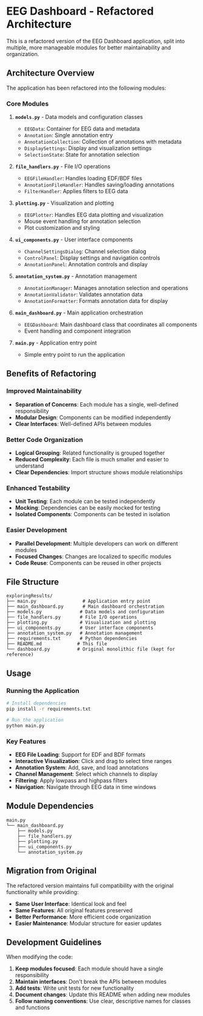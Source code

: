 # EEG Dashboard - Refactored Architecture

This is a refactored version of the EEG Dashboard application, split into multiple, more manageable modules for better maintainability and organization.

## Architecture Overview

The application has been refactored into the following modules:

### Core Modules

1. **`models.py`** - Data models and configuration classes
   - `EEGData`: Container for EEG data and metadata
   - `Annotation`: Single annotation entry
   - `AnnotationCollection`: Collection of annotations with metadata
   - `DisplaySettings`: Display and visualization settings
   - `SelectionState`: State for annotation selection

2. **`file_handlers.py`** - File I/O operations
   - `EEGFileHandler`: Handles loading EDF/BDF files
   - `AnnotationFileHandler`: Handles saving/loading annotations
   - `FilterHandler`: Applies filters to EEG data

3. **`plotting.py`** - Visualization and plotting
   - `EEGPlotter`: Handles EEG data plotting and visualization
   - Mouse event handling for annotation selection
   - Plot customization and styling

4. **`ui_components.py`** - User interface components
   - `ChannelSettingsDialog`: Channel selection dialog
   - `ControlPanel`: Display settings and navigation controls
   - `AnnotationPanel`: Annotation controls and display

5. **`annotation_system.py`** - Annotation management
   - `AnnotationManager`: Manages annotation selection and operations
   - `AnnotationValidator`: Validates annotation data
   - `AnnotationFormatter`: Formats annotation data for display

6. **`main_dashboard.py`** - Main application orchestration
   - `EEGDashboard`: Main dashboard class that coordinates all components
   - Event handling and component integration

7. **`main.py`** - Application entry point
   - Simple entry point to run the application

## Benefits of Refactoring

### Improved Maintainability
- **Separation of Concerns**: Each module has a single, well-defined responsibility
- **Modular Design**: Components can be modified independently
- **Clear Interfaces**: Well-defined APIs between modules

### Better Code Organization
- **Logical Grouping**: Related functionality is grouped together
- **Reduced Complexity**: Each file is much smaller and easier to understand
- **Clear Dependencies**: Import structure shows module relationships

### Enhanced Testability
- **Unit Testing**: Each module can be tested independently
- **Mocking**: Dependencies can be easily mocked for testing
- **Isolated Components**: Components can be tested in isolation

### Easier Development
- **Parallel Development**: Multiple developers can work on different modules
- **Focused Changes**: Changes are localized to specific modules
- **Code Reuse**: Components can be reused in other projects

## File Structure

```
exploringResults/
├── main.py                 # Application entry point
├── main_dashboard.py       # Main dashboard orchestration
├── models.py              # Data models and configuration
├── file_handlers.py       # File I/O operations
├── plotting.py            # Visualization and plotting
├── ui_components.py       # User interface components
├── annotation_system.py   # Annotation management
├── requirements.txt       # Python dependencies
├── README.md             # This file
└── dashboard.py          # Original monolithic file (kept for reference)
```

## Usage

### Running the Application

```bash
# Install dependencies
pip install -r requirements.txt

# Run the application
python main.py
```

### Key Features

- **EEG File Loading**: Support for EDF and BDF formats
- **Interactive Visualization**: Click and drag to select time ranges
- **Annotation System**: Add, save, and load annotations
- **Channel Management**: Select which channels to display
- **Filtering**: Apply lowpass and highpass filters
- **Navigation**: Navigate through EEG data in time windows

## Module Dependencies

```
main.py
└── main_dashboard.py
    ├── models.py
    ├── file_handlers.py
    ├── plotting.py
    ├── ui_components.py
    └── annotation_system.py
```

## Migration from Original

The refactored version maintains full compatibility with the original functionality while providing:

- **Same User Interface**: Identical look and feel
- **Same Features**: All original features preserved
- **Better Performance**: More efficient code organization
- **Easier Maintenance**: Modular structure for easier updates

## Development Guidelines

When modifying the code:

1. **Keep modules focused**: Each module should have a single responsibility
2. **Maintain interfaces**: Don't break the APIs between modules
3. **Add tests**: Write unit tests for new functionality
4. **Document changes**: Update this README when adding new modules
5. **Follow naming conventions**: Use clear, descriptive names for classes and functions
